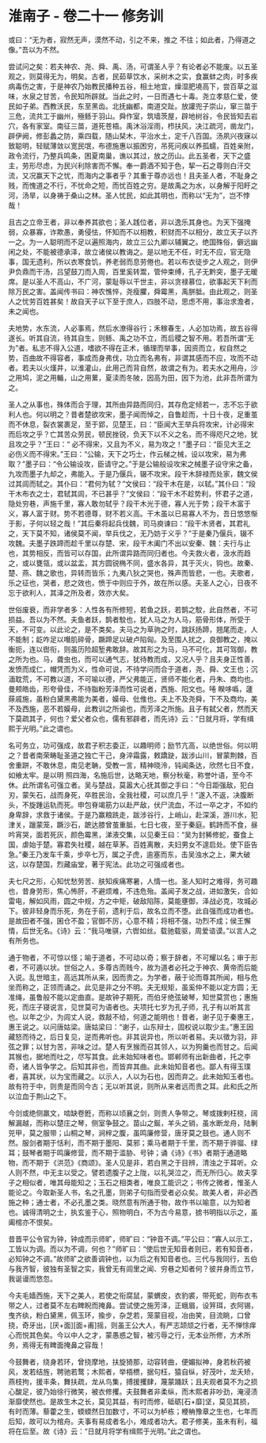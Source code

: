# 淮南子 - 卷二十一 修务训

或曰：“无为者，寂然无声，漠然不动，引之不来，推之 不往；如此者，乃得道之像。”吾以为不然。

尝试问之矣：若夫神农、尧、舜、禹、汤，可谓圣人乎？有论者必不能废。以五圣观之，则莫得无为，明矣。古者，民茹草饮水，采树木之实，食赢蚌之肉，时多疾病毒伤之害，于是神农乃始教民播种五谷，相土地宜，燥湿肥墝高下，尝百草之滋味，水泉之甘苦，令民知所辟就。当此之时，一日而遇七十毒。尧立孝慈仁爱，使民如子弟。西教沃民，东至黑齿。北抚幽都，南道交趾。放讙兜子崇山，窜三苗于三危，流共工于幽州，殛鲧于羽山。舜作室，筑墙茨屋，辟地树谷，令民皆知去岩穴，各有家室。南征三苗，道死苍梧。禹沐浴淫雨，栉扶风，决江疏河，凿龙门，辟伊阙，修彭蠡之防，乘四载，随山栞木，平治水土，定千八百国。汤夙兴夜寐以致聪明，轻赋薄敛以宽民氓，布德施惠以振困穷，吊死问疾以养孤蠕，百姓亲附，政令流行，乃整兵鸣条，困夏南巢，谯以其过，放之历山。此五圣者，天下之盛主，劳形尽虑，为民兴利除害而不懈。奉一爵酒不知于色，挈一石之尊则白汗交流，又况赢天下之忧，而海内之事者乎？其重于尊亦远也！且夫圣人者，不耻身之贱，而愧道之不行，不忧命之短，而忧百姓之穷。是故禹之为水，以身解于阳盱之河，汤旱，以身祷于桑山之林。圣人忧民，如此其明也，而称以“无为”，岂不悖哉！

且古之立帝王者，非以奉养其欲也；圣人践位者，非以逸乐其身也。为天下强掩弱，众暴寡，诈欺愚，勇侵怯，怀知而不以相教，积财而不以相分，故立天子以齐一之。为一人聪明而不足以遍照海内，故立三公九卿以辅翼之。绝国殊俗，僻远幽闲之处，不能被德承泽，故立诸侯以教诲之。是以地无不任，时无不应，官无隐事，国无遗利，所以衣寒食饥，养老弱而息劳倦也。若以布衣徒步之人观之，则伊尹负鼎而干汤，吕望鼓刀而入周，百里奚转鬻，管仲束缚，孔子无黔突，墨子无暖席。是以圣人不高山，不广河，蒙耻辱以干世主，非以贪禄慕位，欲事起天下利而除万民之害。盖闻传书曰：神农憔悴，尧瘦臞，舜霉黑，禹胼胝。由此观之，则圣人之忧劳百姓甚矣！故自天子以下至于庶人，四肢不动，思虑不用，事治求澹者，未之闻也。

夫地势，水东流，人必事焉，然后水潦得谷行；禾稼春生，人必加功焉，故五谷得 遂长。听其自流，待其自生，则鲧、禹之功不立，而后稷之智不用。若吾所谓“无为”者。私志不得入公道，嗜欲不得在正术，循理而举事，因资而立，权自然之势，百曲故不得容者，事成而身弗伐，功立而名弗有，非谓其感而不应，攻而不动者。若夫以火熯井，以淮灌山，此用己而背自然，故谓之有为。若夫水之用舟，沙之用鸠，泥之用輴，山之用蔂，夏渎而冬陂，因高为田，因下为池，此非吾所谓为之。

圣人之从事也，殊体而合于理，其所由异路而同归，其存危定倾若一，志不忘于欲利人也。何以明之？昔者楚欲攻宋，墨子闻而悼之，自鲁趁而，十日十夜，足重茧而不休息，裂衣裳裹足，至于郢，见楚王，曰：“臣闻大王举兵将攻宋，计必得宋而后攻之乎？亡其苦众劳民，顿民挫锐，负天下以不义之名，而不得咫尺之地，犹且攻之乎？”王曰：“ 必不得宋，又且为不义，易为攻之！”墨子曰：“臣见大王之必伤义而不得宋。”王曰：“公输，天下之巧士，作云梯之械，设以攻宋，易为弗取？”墨子曰：“令公输设攻，臣请守之。”于是公输般设攻宋之械墨子设守宋之备，九攻而墨子九却之，弗能入。于是乃偃兵，辍不攻宋。段干木辞禄而处家，魏文侯过其闾而轼之。其仆曰：“君何为轼？”文侯曰：“段干木在是，以轼。”其仆曰：“段干木布衣之士，君轼其闾，不已甚乎？”文侯曰：“段干木不趁势利，怀君子之道，隐处穷巷，声施千里，寡人敢勿轼乎？段干木光于德，寡人光于势；段干木富于义，寡人富于财。势不若德尊，财不若义高。干木虽以已易寡人不为，吾日悠悠惭于影，子何以轻之哉！”其后秦将起兵伐魏，司马庾谏曰：“段干木贤者，其君礼之，天下莫不知，诸侯莫不闻，举兵伐之，无乃妨于义乎？”于是秦乃偃兵，辍不攻魏。夫墨子跌蹄而趁千里以存楚、宋，段干木阖门不出以安秦、魏：夫行与止也，其势相反，而皆可以存国，此所谓异路而同归者也。今夫救火者，汲水而趋之，或以甕瓴，或以盆盂，其方圆锐椭不同，盛水各异，其于灭火，钩也。故秦、楚、燕、魏之歌也，异转而皆乐；九夷八狄之哭也，殊声而皆悲，一也。夫歌者，乐之征也，哭者，悲之效也，愤于中则应于外，故在所以感。夫圣人之心，日夜不忘于欲利人，其泽之所及者，效亦大矣。

世俗废衰，而非学者多：人性各有所修短，若鱼之跃，若鹊之駮，此自然者，不可损益。吾以为不然。夫鱼者跃，鹊者駮也，犹人马之为人马，筋骨形体，所受于天，不可变。以此论之，是不类矣。夫马之为草驹之时，跳跃扬蹄，翘尾而走，人不能制；龁咋足以噆肌碎骨，蹶蹄足以破卢陷匈。及至围人扰之，良御教之，掩以衡扼，连以辔衔，则虽历险超堑弗敢辞。故其形之为马，马不可化，其可驾御，教之所为也。马，聋虫也，而可以通气志，犹待教而成，又况人乎？且夫身正性善，发愤而成仁，帽凭而为义，性命可说，不待学问而合于道者，尧、舜、文王也；沉湎耽荒，不可教以道，不可喻以德，严父弗能正，贤师不能化者，丹朱、商均也。曼颊皓齿，形夸骨佳，不待脂粉芳泽而性可说者，西施、阳文也。啳 睽哆噅，蘧蒢戚施，虽粉白黛黑弗能为美者，嫫母、仳倠也。夫上不及尧舜，下不及商均，美不及西施，恶不若嫫母，此教训之所谕也，而芳泽之所施。且子有弑父者，然而天下莫疏其子，何也？爱父者众也，儒有邪辟者，而先诗》云：“日就月将，学有缉熙于光明。”此之谓也。

名可务立，功可强成，故君子积志委正，以趣明师；励节亢高，以绝世俗。何以明之？昔者南荣畴耻圣道之独亡干己，身淬霜露，敕蹻趹，跋涉山川，冒蒙荆棘，百舍重跰，不敢休息，南见老聃，受教一言，精神晓泠，钝闻条达，欣然七日不食，如飨太牢。是以明 照四海，名施后世，达略天地，察分秋毫，称誉叶语，至今不休。此所谓名可强立者。吴与楚战，莫嚣大心抚其御之手曰：“今日距强敌，犯白刃，蒙矢石，战而身死，卒胜民治，全我社稷，可以庶几乎！”遂入不返，决腹断头，不旋踵运轨而死。申包脊竭筋力以赴严敌，伏尸流血，不过一卒之才，不如约身卑辞，求救于诸侯。于是乃赢粮跣走，跋涉谷行，上峭山，赴深溪，游川水，犯津关，躐蒙笼，蹶沙石，蹠达膝曾茧重胝，七日七夜，至于秦庭。鹤跱而不食，昼吟宵哭，面若死灰，颜色霉黑，涕液交集，以见秦王曰：“吴为封豨修蛇，蚕食上国，虐始于楚。寡君失社稷，越在草茅。百姓离散，夫妇男女不遑启处。使下臣告急。”秦王乃发车千乘，步卒七万，属之子虎，逾塞而东，击吴浊水之上，果大破这，以存楚国，烈藏庙堂，著于宪法。此功之可强成者也。

夫七尺之形，心知忧愁劳苦、肤知疾痛寒暑，人情一也。圣人知时之难得，务可趣也，昔身劳形，焦心怖肝，不避烦难，不违危殆。盖闻子发之战，进如激矢，合如雷电，解如风雨，圆之中规，方之中矩，破敌陷陈，莫能壅御，泽战必克，攻城必下。彼非轻身而乐死，务在于前，遗利于后，故名立而不堕。此自强而成功者也。是故田者不强，囷仓不盈；官御不厉，心意不精；将相不强，功烈不成；侯王懈情，后世无名。《诗》云：“我马唯骐，六辔如丝。载驰载驱，周爱谘谟。”以言人之有所务也。

通于物者，不可惊以怪；喻于道者，不可动以奇；察于辞者，不可耀以名；审于形者，不可遁以状。世俗之人，多尊古而贱今，故为道者必托之于神农、黄帝而后能入说。乱世暗主，高远其所从来，因而贵之。为学者，蔽于论而尊其所闻，相与危坐而称之，正领而诵之。此见是非之分不明。夫无规矩，虽奚仲不能以定方圆；无准绳，虽鲁般不能以定曲直。是故钟子期死，而伯牙绝弦破琴，知世莫赏也；惠施死，而庄子寝说言，见世莫可为语者也。夫项托七岁为孔子师，孔子有以听其言也。以年之少，为闾丈人说，救敲不给，何道之能明也！昔者，谢子见于秦惠王，惠王说之。以问唐姑梁。唐姑梁曰：“谢子，山东辩士，固权说以取少主。”惠王因藏怒而待之，后日复见，逆而弗听也。非其说异也，所以听者易。夫以徵为羽，非弦之罪；以甘为苦，非味之过。楚人有烹猴而召其邻人，以为狗羹也而甘之。后闻其猴也，据地而吐之，尽写其食。此未始知味者也。邯郸师有出新曲者，托之李奇，诸人皆争学之。后知其非也，而皆弃其曲。此未始知音者也。鄙人有得玉璞者，喜其状，以为宝而藏之。以示人，人以为石也，因而弃之。此未始知玉者也。故有符于中，则贵是而同今古；无以听其说，则所从来者远而贵之耳。此和氏之所以泣血于荆山之下。

今剑或绝侧羸文，啮缺卷銋，而称以顷襄之剑，则贵人争带之。琴或拨剌枉桡，阔解漏越，而称以楚庄之琴，侧室争鼓之。苗山之鋋，羊头之销，虽水断龙舟，陆剸兕甲，莫之服带；山桐之琴，涧梓之腹，虽鸣廉修营，唐牙莫之鼓也。通人则不然。服剑者期于恬利，而不期于墨阳、莫邪；乘马者期于千里，而不期于骅骝、绿耳；鼓琴者期于鸣廉修营，而不期于滥胁、号钟；诵《诗》《书》者期于通道略物，而不期于《洪范》《商颂》。圣人见是非，若白黑之于目辨，清浊之于耳听。众人则不然，中无主以受之。譬若遗腹子之上陇，以礼哭泣之，而无所归心。故夫孪子之相似者，唯其母能知之；玉石之相类者，唯良工能识之；书传之微者，惟圣人能论之。今取新圣人书，名之孔墨，则弟子句指而受者必众矣。故美人者，非必西施之种；通士者，不必孔墨之类。晓然意有所通于物，故作书以喻意，以为知者也。诚得清明之士，执玄鉴于心，照物明白，不为古今易意，掳书明指以示之，虽阖棺亦不恨矣。

昔晋平公令官为钟，钟成而示师旷，师旷曰：“钟音不调。”平公曰：“寡人以示工，工皆以为调。而以为不调，何也？”师旷曰：“使后世无知音者则已，若有知音者，必知钟之不调。”故师旷之欲善调钟也，以为后之有知音者也。三代与我同行，五伯与我齐智，彼独有圣智之实，我曾无有闾里之闻、穷巷之知者何？彼并身而立节，我诞谩而悠忽。

今夫毛嫱西施，天下之美人，若使之衔腐鼠，蒙蝟皮，衣豹裘，带死蛇，则布衣韦带之人，过者莫不左右睥睨而掩鼻。尝试使之施芳泽，正蛾眉，设笄珥，衣阿锡，曳齐纨，粉白黛黑，佩玉环，揄步，杂芝若，笼蒙目视，冶由笑，目流眺，口曾挠，奇牙出，[厌+面][面+甫]摇，则虽王公大人，有严志颉颃之行者，无不惮悇痒心而悦其色矣。今以中人之才，蒙愚惑之智，被污辱之行，无本业所修，方术所务，焉得无有睥面掩鼻之容哉！

今鼓舞者，绕身若环，曾挠摩地，扶旋猗那，动容转曲，便媚拟神，身若秋药被风，发若结旌，聘驰若鹜；木熙者，举梧槚，据句枉，猿自纵，好茂叶，龙夭矫，燕枝拘，援丰条，舞扶疏，龙从鸟集，搏援攫肆，蔑蒙踊跃；且夫观者莫不为之损心酸足，彼乃始徐行微笑，被衣修攫。夫鼓舞者非柔纵，而木熙者非吵劲，淹浸渍渐靡使然也。是故生木之长，莫见其益，有时而修，砥砺[石+靡]坚，莫见其损，有时而薄。藜藿之生，蝡蝡然日加数寸，不可以为栌栋；楩柟豫章之生也，七年而后知，故可以为棺舟。夫事有易成者名小，难成者功大。君子修美，虽未有利，福将在后至。故《诗》云：“日就月将学有缉熙于光明。”此之谓也。
